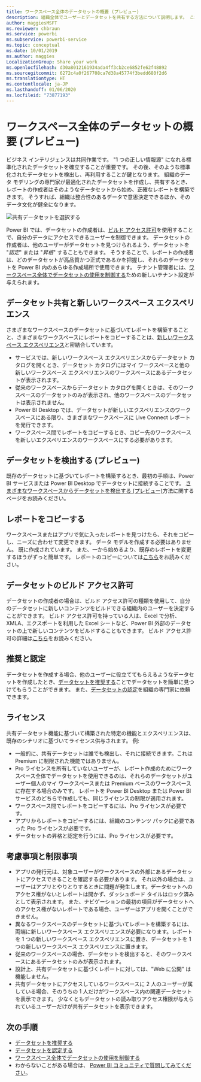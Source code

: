 ```yaml
---
title: ワークスペース全体のデータセットの概要 (プレビュー)
description: 組織全体でユーザーとデータセットを共有する方法について説明します。 これで、各自のワークスペースのデータセットに基づいてレポートを作成できます。
author: maggiesMSFT
ms.reviewer: chbraun
ms.service: powerbi
ms.subservice: powerbi-service
ms.topic: conceptual
ms.date: 10/01/2019
ms.author: maggies
LocalizationGroup: Share your work
ms.openlocfilehash: d30a8012161934ada4ff3cb2ce6852fe62f48892
ms.sourcegitcommit: 6272c4a0f267708ca7d38a45774f3bedd680f2d6
ms.translationtype: HT
ms.contentlocale: ja-JP
ms.lasthandoff: 01/06/2020
ms.locfileid: "73877193"
---
```

# <a name="intro-to-datasets-across-workspaces-preview"></a>ワークスペース全体のデータセットの概要 (プレビュー)

ビジネス インテリジェンスは共同作業です。 "1 つの正しい情報源" になれる標準化されたデータセットを確立することが重要です。 その後、そのような標準化されたデータセットを検出し、再利用することが鍵となります。 組織のデータ モデリングの専門家が最適化されたデータセットを作成し、共有するとき、レポートの作成者はそのようなデータセットから始め、正確なレポートを構築できます。 そうすれば、組織は整合性のあるデータで意思決定できるほか、そのデータ文化が健全になります。

![共有データセットを選択する](media/service-datasets-across-workspaces/power-bi-select-shared-dataset.png)

Power BI では、データセットの作成者は、[ビルド アクセス許可](service-datasets-build-permissions.md)を使用することで、自分のデータにアクセスできるユーザーを制御できます。 データセットの作成者は、他のユーザーがデータセットを見つけられるよう、データセットを "*認定*" または "*昇格*" することもできます。 そうすることで、レポートの作成者は、どのデータセットが高品質かつ正式であるかを把握し、それらのデータセットを Power BI 内のあらゆる作成場所で使用できます。 テナント管理者には、[ワークスペース全体でデータセットの使用を制御する](service-datasets-admin-across-workspaces.md)ための新しいテナント設定が与えられます。

## <a name="dataset-sharing-and-the-new-workspace-experience"></a>データセット共有と新しいワークスペース エクスペリエンス

さまざまなワークスペースのデータセットに基づいてレポートを構築することと、さまざまなワークスペースにレポートをコピーすることは、[新しいワークスペース エクスペリエンス](service-create-the-new-workspaces.md)と密結合しています。

- サービスでは、新しいワークスペース エクスペリエンスからデータセット カタログを開くとき、データセット カタログにはマイ ワークスペースと他の新しいワークスペース エクスペリエンスのワークスペースにあるデータセットが表示されます。 
- 従来のワークスペースからデータセット カタログを開くときは、そのワークスペースのデータセットのみが表示され、他のワークスペースのデータセットは表示されません。
- Power BI Desktop では、データセットが新しいエクスペリエンスのワークスペースにある限り、さまざまなワークスペースに Live Connect レポートを発行できます。
- ワークスペース間でレポートをコピーするとき、コピー先のワークスペースを新しいエクスペリエンスのワークスペースにする必要があります。

## <a name="discover-datasets-preview"></a>データセットを検出する (プレビュー)

既存のデータセットに基づいてレポートを構築するとき、最初の手順は、Power BI サービスまたは Power BI Desktop でデータセットに接続することです。 [さまざまなワークスペースからデータセットを検出する (プレビュー)](service-datasets-discover-across-workspaces.md)方法に関するページをお読みください。

## <a name="copy-a-report"></a>レポートをコピーする

ワークスペースまたはアプリで気に入ったレポートを見つけたら、それをコピーし、ニーズに合わせて変更できます。 データ モデルを作成する必要はありません。 既に作成されています。 また、一から始めるより、既存のレポートを変更するほうがずっと簡単です。 レポートのコピーについては[こちら](service-datasets-copy-reports.md)をお読みください。

## <a name="build-permission-for-datasets"></a>データセットのビルド アクセス許可

データセットの作成者の場合は、ビルド アクセス許可の種類を使用して、自分のデータセットに新しいコンテンツをビルドできる組織内のユーザーを決定することができます。 ビルド アクセス許可を持っている人は、Excel で分析、XMLA、エクスポートを利用した Excel シートなど、Power BI 外部のデータセットの上で新しいコンテンツをビルドすることもできます。 ビルド アクセス許可の詳細は[こちら](service-datasets-build-permissions.md)をお読みください。

## <a name="promotion-and-certification"></a>推奨と認定

データセットを作成する場合、他のユーザーに役立ててもらえるようなデータセットを作成したとき、[データセットを推奨する](service-datasets-promote.md)ことでデータセットを簡単に見つけてもらうことができます。 また、[データセットの認定](service-datasets-certify.md)を組織の専門家に依頼できます。

## <a name="licensing"></a>ライセンス

共有データセット機能に基づいて構築された特定の機能とエクスペリエンスは、既存のシナリオに基づいてライセンス供与されます。 例:

- 一般的に、共有データセットは誰でも検出し、それに接続できます。これは Premium に制限された機能ではありません。
- Pro ライセンスを所有していないユーザーが、レポート作成のためにワークスペース全体でデータセットを使用できるのは、それらのデータセットがユーザー個人のマイ ワークスペースまたは Premium ベースのワークスペースに存在する場合のみです。 レポートを Power BI Desktop または Power BI サービスのどちらで作成しても、同じライセンスの制限が適用されます。
- ワークスペース間でレポートをコピーするには、Pro ライセンスが必要です。
- アプリからレポートをコピーするには、組織のコンテンツ パックに必要であった Pro ライセンスが必要です。
- データセットの昇格と認定を行うには、Pro ライセンスが必要です。

## <a name="considerations-and-limitations"></a>考慮事項と制限事項

- アプリの発行元は、対象ユーザーがワークスペースの外部にあるデータセットにアクセスできることを確認する必要があります。 それ以外の場合は、ユーザーはアプリとやりとりするときに問題が発生します。データセットへのアクセス権がないとレポートは開かず、ダッシュボード タイルはロック済みとして表示されます。 また、ナビゲーションの最初の項目がデータセットへのアクセス権がないレポートである場合、ユーザーはアプリを開くことができません。
- 異なるワークスペースのデータセットに基づいてレポートを構築するには、両端に新しいワークスペース エクスペリエンスが必要になります。レポートを 1 つの新しいワークスペース エクスペリエンスに置き、データセットを 1 つの新しいワークスペース エクスペリエンスに置きます。
- 従来のワークスペースの場合、データセットを検出すると、そのワークスペースにあるデータセットのみが表示されます。
- 設計上、共有データセットに基づくレポートに対しては、"Web に公開" は機能しません。
- 共有データセットにアクセスしているワークスペースに 2 人のユーザーが属している場合、そのうちの 1 人だけがワークスペース内の関連データセットを表示できます。 少なくともデータセットの読み取りアクセス権限が与えられているユーザーだけが共有データセットを表示できます。 

## <a name="next-steps"></a>次の手順

- [データセットを推奨する](service-datasets-promote.md)
- [データセットを認定する](service-datasets-certify.md)
- [ワークスペース全体でデータセットの使用を制御する](service-datasets-admin-across-workspaces.md)
- わからないことがある場合は、 [Power BI コミュニティで質問してみてください](https://community.powerbi.com/)。
